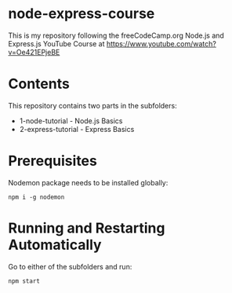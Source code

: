 # node-express-course

This is my repository following the freeCodeCamp.org Node.js and Express.js YouTube Course at https://www.youtube.com/watch?v=Oe421EPjeBE

# Contents

This repository contains two parts in the subfolders:

* 1-node-tutorial - Node.js Basics
* 2-express-tutorial - Express Basics

# Prerequisites

Nodemon package needs to be installed globally:

`npm i -g nodemon`

# Running and Restarting Automatically

Go to either of the subfolders and run:

`npm start`

